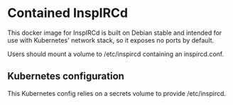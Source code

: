# Contained InspIRCd

This docker image for InspIRCd is built on Debian stable and intended for use
with Kubernetes' network stack, so it exposes no ports by default.

Users should mount a volume to /etc/inspircd containing an inspircd.conf.

## Kubernetes configuration

This Kubernetes config relies on a secrets volume to provide /etc/inspircd.
